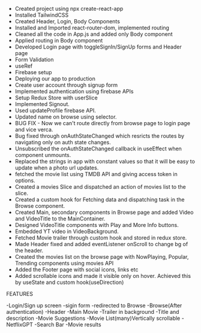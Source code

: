 - Created project using npx create-react-app
- Installed TailwindCSS
- Created Header, Login, Body Components
- Installed and Imported react-router-dom, implemented routing
- Cleaned all the code in App.js and added only Body component
- Applied routing in Body component 
- Developed Login page with toggleSignIn/SignUp forms and Header page
- Form Validation
- useRef
- Firebase setup
- Deploying our app to production
- Create user account through signup form
- Implemented authentication using firebase APIs
- Setup Redux Store with userSlice
- Implemented Signout.
- Used updateProfile firebase API.
- Updated name on browse using selector.
- BUG FIX - Now we can't route directly from browse page to login page and vice verca.
- Bug fixed through onAuthStateChanged which resricts the routes by navigating only on auth state changes.
- Unsubscribed the onAuthStateChanged callback in useEffect when component unmounts.
- Replaced the strings in app with constant values so that it will be easy to update when a photo url updates.
- fetched the movie list using TMDB API and giving access token in options.
- Created a movies Slice and dispatched an action of movies list to the slice.
- Created a custom hook for Fetching data and dispatching task in the Browse component.
- Created Main, secondary components in Browse page and added Video and VideoTitle to the MainContainer.
- Designed VideoTitle components with Play and More Info buttons.
- Embedded YT video in VideoBackground.
- Fetched Movie trailer through custom hook and stored in redux store.
- Made Header fixed and added eventListener onScroll to change bg of the header.
- Created the movies list on the browse page with NowPlaying, Popular, Trending components using movies API
- Added the Footer page with social icons, links etc
- Added scrollable icons and made it visible only on hover. Achieved this by useState and custom hook(useDirection) 


FEATURES

-Login/Sign up screen
   -sigin form
   -redirected to Browse
-Browse(After authentication)
  -Header
  -Main Movie
    -Trailer in background
    -Title and description
    -Movie Suggestions
       -Movie List(many)Vertically scrollable
-NetflixGPT
  -Search Bar
  -Movie results